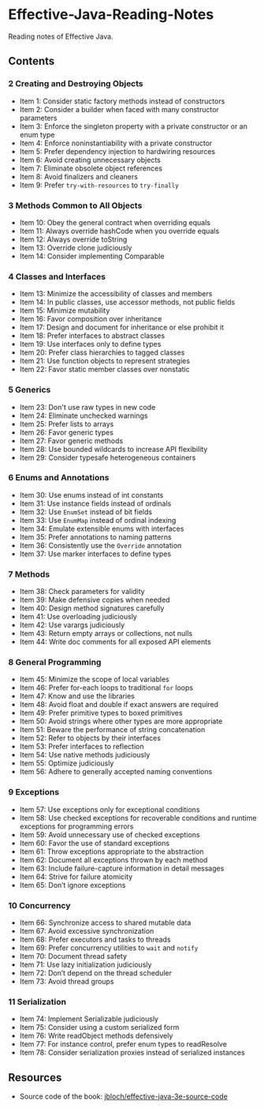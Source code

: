 # Effective-Java-Reading-Notes
Reading notes of Effective Java.

## Contents
### 2 Creating and Destroying Objects
* Item 1: Consider static factory methods instead of constructors
* Item 2: Consider a builder when faced with many constructor parameters
* Item 3: Enforce the singleton property with a private constructor or an enum type
* Item 4: Enforce noninstantiability with a private constructor
* Item 5: Prefer dependency injection to hardwiring resources
* Item 6: Avoid creating unnecessary objects
* Item 7: Eliminate obsolete object references
* Item 8: Avoid finalizers and cleaners
* Item 9: Prefer `try-with-resources` to `try-finally`
### 3 Methods Common to All Objects
* Item 10: Obey the general contract when overriding equals
* Item 11: Always override hashCode when you override equals
* Item 12: Always override toString
* Item 13: Override clone judiciously
* Item 14: Consider implementing Comparable
### 4 Classes and Interfaces
* Item 13: Minimize the accessibility of classes and members
* Item 14: In public classes, use accessor methods, not public fields
* Item 15: Minimize mutability
* Item 16: Favor composition over inheritance
* Item 17: Design and document for inheritance or else prohibit it
* Item 18: Prefer interfaces to abstract classes
* Item 19: Use interfaces only to define types
* Item 20: Prefer class hierarchies to tagged classes
* Item 21: Use function objects to represent strategies
* Item 22: Favor static member classes over nonstatic
### 5 Generics
* Item 23: Don't use raw types in new code
* Item 24: Eliminate unchecked warnings
* Item 25: Prefer lists to arrays
* Item 26: Favor generic types
* Item 27: Favor generic methods
* Item 28: Use bounded wildcards to increase API flexibility
* Item 29: Consider typesafe heterogeneous containers
### 6 Enums and Annotations
* Item 30: Use enums instead of int constants
* Item 31: Use instance fields instead of ordinals
* Item 32: Use `EnumSet` instead of bit fields
* Item 33: Use `EnumMap` instead of ordinal indexing
* Item 34: Emulate extensible enums with interfaces
* Item 35: Prefer annotations to naming patterns
* Item 36: Consistently use the `Override` annotation
* Item 37: Use marker interfaces to define types
### 7 Methods
* Item 38: Check parameters for validity
* Item 39: Make defensive copies when needed
* Item 40: Design method signatures carefully
* Item 41: Use overloading judiciously
* Item 42: Use varargs judiciously
* Item 43: Return empty arrays or collections, not nulls
* Item 44: Write doc comments for all exposed API elements
### 8 General Programming
* Item 45: Minimize the scope of local variables
* Item 46: Prefer for-each loops to traditional `for` loops
* Item 47: Know and use the libraries
* Item 48: Avoid float and double if exact answers are required
* Item 49: Prefer primitive types to boxed primitives
* Item 50: Avoid strings where other types are more appropriate
* Item 51: Beware the performance of string concatenation
* Item 52: Refer to objects by their interfaces
* Item 53: Prefer interfaces to reflection
* Item 54: Use native methods judiciously
* Item 55: Optimize judiciously
* Item 56: Adhere to generally accepted naming conventions
### 9 Exceptions
* Item 57: Use exceptions only for exceptional conditions
* Item 58: Use checked exceptions for recoverable conditions and runtime exceptions for programming errors
* Item 59: Avoid unnecessary use of checked exceptions
* Item 60: Favor the use of standard exceptions
* Item 61: Throw exceptions appropriate to the abstraction
* Item 62: Document all exceptions thrown by each method
* Item 63: Include failure-capture information in detail messages
* Item 64: Strive for failure atomicity
* Item 65: Don’t ignore exceptions
### 10 Concurrency
* Item 66: Synchronize access to shared mutable data
* Item 67: Avoid excessive synchronization
* Item 68: Prefer executors and tasks to threads
* Item 69: Prefer concurrency utilities to `wait` and `notify`
* Item 70: Document thread safety
* Item 71: Use lazy initialization judiciously
* Item 72: Don’t depend on the thread scheduler
* Item 73: Avoid thread groups
### 11 Serialization
* Item 74: Implement Serializable judiciously
* Item 75: Consider using a custom serialized form
* Item 76: Write readObject methods defensively
* Item 77: For instance control, prefer enum types to readResolve
* Item 78: Consider serialization proxies instead of serialized instances

## Resources
* Source code of the book: [jbloch/effective-java-3e-source-code](https://github.com/jbloch/effective-java-3e-source-code)